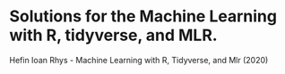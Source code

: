 # Solutions for the Machine Learning with R, tidyverse, and MLR. 
Hefin Ioan Rhys - Machine Learning with R, Tidyverse, and Mlr (2020)
